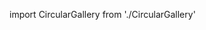 import CircularGallery from './CircularGallery'

<div style={{ height: '600px', position: 'relative' }}>
  <CircularGallery bend={3} textColor="#ffffff" borderRadius={0.05} scrollEase={0.02}/>
</div>